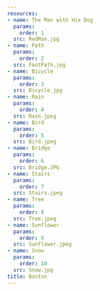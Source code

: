 ```yaml
---
resources:
- name: The Man with His Dog
  params:
    order: 1
  src: RedMan.jpg
- name: Path
  params:
    order: 2
  src: FootPath.jpg
- name: Bicycle
  params:
    order: 3
  src: Bicycle.jpg
- name: Rain 
  params: 
    order: 4 
  src: Rain.jpeg
- name: Bird 
  params: 
    order: 5 
  src: Bird.jpeg
- name: Bridge
  params: 
    order: 6
  src: Bridge.JPG
- name: Stairs
  params: 
    order: 7
  src: Stairs.jpeg
- name: Tree
  params: 
    order: 8
  src: Tree.jpeg
- name: Sunflower
  params: 
    order: 9
  src: Sunflower.jpeg 
- name: Snow
  params: 
    order: 10
  src: Snow.jpg
title: Boston
---
```

